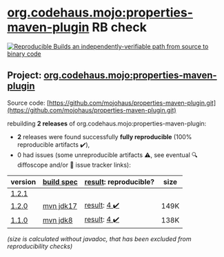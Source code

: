 [org.codehaus.mojo:properties-maven-plugin](https://central.sonatype.com/artifact/org.codehaus.mojo/properties-maven-plugin/versions) RB check
=======

[![Reproducible Builds](https://reproducible-builds.org/images/logos/rb.svg) an independently-verifiable path from source to binary code](https://reproducible-builds.org/)

## Project: [org.codehaus.mojo:properties-maven-plugin](https://central.sonatype.com/artifact/org.codehaus.mojo/properties-maven-plugin/versions)

Source code: [https://github.com/mojohaus/properties-maven-plugin.git](https://github.com/mojohaus/properties-maven-plugin.git)

rebuilding **2 releases** of org.codehaus.mojo:properties-maven-plugin:
- **2** releases were found successfully **fully reproducible** (100% reproducible artifacts :heavy_check_mark:),
- 0 had issues (some unreproducible artifacts :warning:, see eventual :mag: diffoscope and/or :memo: issue tracker links):

| version | [build spec](/BUILDSPEC.md) | [result](https://reproducible-builds.org/docs/jvm/): reproducible? | size |
| -- | --------- | ------ | -- |
| [1.2.1](https://central.sonatype.com/artifact/org.codehaus.mojo/properties-maven-plugin/1.2.1/pom) | | | |
| [1.2.0](https://central.sonatype.com/artifact/org.codehaus.mojo/properties-maven-plugin/1.2.0/pom) | [mvn jdk17](properties-maven-plugin-1.2.0.buildspec) | [result](properties-maven-plugin-1.2.0.buildinfo): [4 :heavy_check_mark: ](properties-maven-plugin-1.2.0.buildcompare) | 149K |
| [1.1.0](https://central.sonatype.com/artifact/org.codehaus.mojo/properties-maven-plugin/1.1.0/pom) | [mvn jdk8](properties-maven-plugin-1.1.0.buildspec) | [result](properties-maven-plugin-1.1.0.buildinfo): [4 :heavy_check_mark: ](properties-maven-plugin-1.1.0.buildcompare) | 138K |

<i>(size is calculated without javadoc, that has been excluded from reproducibility checks)</i>
